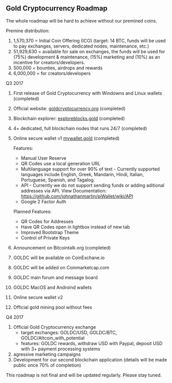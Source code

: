 ## Gold Cryptocurrency Roadmap

The whole roadmap will be hard to achieve without our premined coins.

Premine distribution:
1. 1,570,370 = Initial Coin Offering (ICO) (target: 14 BTC, funds will be used to pay exchanges, servers, dedicated nodes, maintenance, etc.)
2. 51,929,630 = available for sale on exchanges, the funds will be used for (75%) development & maintenance, (15%) marketing and (10%) as an incentive for creators/developers.
3. 500,000 = bounties, airdrops and rewards
4. 6,000,000 = for creators/developers


Q3 2017
1. First release of Gold Cryptocurrency with Windowns and Linux wallets (completed)
2. Official website: [goldcryptocurrency.org](http://goldcryptocurrency.org) (completed)
3. Blockchain explorer: [exploreblocks.gold](http://exploreblocks.gold) (completed)
4. 4+ dedicated, full blockchain nodes that runs 24/7 (completed)
5. Online secure wallet v1 [mywallet.gold](https://mywallet.gold) (completed)
	
	Features:

	- Manual User Reserve
	- QR Codes use a local generation URL
	- Multilanguage support for over 90% of text - Currently supported languages include English, Greek, Mandarin, Hindi, Italian, Portuguese, Spanish, and Tagalog.
	- API - Currently we do not support sending funds or adding aditional addresses via API. View Documentation: https://github.com/johnathanmartin/piWallet/wiki/API
	- Google 2 Factor Auth
	
	Planned Features:

	- QR Codes for Addresses
	- Have QR Codes open in lightbox instead of new tab
	- Improved Bootstrap Theme
	- Control of Private Keys
6. Announcement on Bitcointalk.org (completed)
7. GOLDC will be available on CoinExchane.io
8. GOLDC will be added on Coinmarketcap.com
9. GOLDC main forum and message board
10. GOLDC MacOS and Androind wallets
11. Online secure wallet v2
12. Official gold mining pool without fees

Q4 2017
1. Official Gold Cryptocurrency exchange
	- target exchanges: GOLDC/USD, GOLDC/BTC, GOLDC/Altcoin_with_potential
	- features: GOLDC rewards, withdraw USD with Paypal, deposit USD with 3+ payment processing systems
2. agressive marketing campaigns
3. Development for our second blockchain application (details will be made public once 70% of completion)


This roadmap is not final and  will be updated regularly. Please stay tuned.